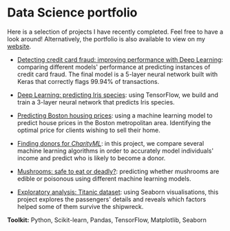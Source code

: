 # Data Science portfolio

Here is a selection of projects I have recently completed. Feel free to have a look around! Alternatively, the portfolio is also available to view on my [website](https://lauracollard.github.io).

- [Detecting credit card fraud: improving performance with Deep Learning](https://github.com/LauraCollard/data_science_portfolio/tree/master/credit_card_fraud): comparing different models' performance at predicting instances of credit card fraud. The final model is a 5-layer neural network built with Keras that correctly flags 99.94% of transactions.

- [Deep Learning: predicting Iris species](https://github.com/LauraCollard/deep_learning_iris): using TensorFlow, we build and train a 3-layer neural network that predicts Iris species.

- [Predicting Boston housing prices](https://github.com/LauraCollard/boston_housing): using a machine learning model to predict house prices in the Boston metropolitan area. Identifying the optimal price for clients wishing to sell their home.

- [Finding donors for *CharityML*](https://github.com/LauraCollard/finding_donors_for_charity): in this project, we compare several machine learning algorithms in order to accurately model individuals' income and predict who is likely to become a donor.

- [Mushrooms: safe to eat or deadly?](https://github.com/LauraCollard/data_science_portfolio/tree/master/poisonous_mushrooms): predicting whether mushrooms are edible or poisonous using different machine learning models.

- [Exploratory analysis: Titanic dataset](https://github.com/LauraCollard/titanic_expl_analysis): using Seaborn visualisations, this project explores the passengers' details and reveals which factors helped some of them survive the shipwreck.


**Toolkit:** Python, Scikit-learn, Pandas, TensorFlow, Matplotlib, Seaborn
